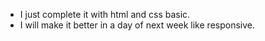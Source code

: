 - I just complete it with html and css basic.
- I will make it better in a day of next week like responsive. 